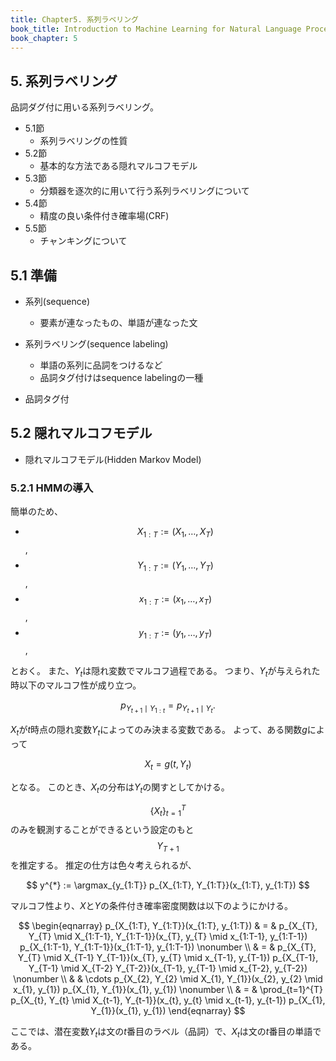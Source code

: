 ```yaml
---
title: Chapter5. 系列ラベリング
book_title: Introduction to Machine Learning for Natural Language Processing
book_chapter: 5
---
```


## 5. 系列ラベリング
品詞ダグ付に用いる系列ラベリング。

* 5.1節
    * 系列ラベリングの性質
* 5.2節
    * 基本的な方法である隠れマルコフモデル
* 5.3節
    * 分類器を逐次的に用いて行う系列ラベリングについて
* 5.4節
    * 精度の良い条件付き確率場(CRF)
* 5.5節
    * チャンキングについて

## 5.1 準備
* 系列(sequence)
    * 要素が連なったもの、単語が連なった文
* 系列ラベリング(sequence labeling)
    * 単語の系列に品詞をつけるなど
    * 品詞タグ付けはsequence labelingの一種

* 品詞タグ付

## 5.2 隠れマルコフモデル
* 隠れマルコフモデル(Hidden Markov Model)

### 5.2.1 HMMの導入
簡単のため、

* $$X_{1:T} := (X_{1}, \ldots, X_{T})$$,
* $$Y_{1:T} := (Y_{1}, \ldots, Y_{T})$$,
* $$x_{1:T} := (x_{1}, \ldots, x_{T})$$,
* $$y_{1:T} := (y_{1}, \ldots, y_{T})$$,

とおく。
また、$Y_{t}$は隠れ変数でマルコフ過程である。
つまり、$Y_{t}$が与えられた時以下のマルコフ性が成り立つ。

$$
    p_{Y_{t+1} \mid Y_{1:t}}
    =
    p_{Y_{t+1} \mid Y_{t}}.
$$

$X_{t}$が$t$時点の隠れ変数$Y_{t}$によってのみ決まる変数である。
よって、ある関数$g$によって

$$
    X_{t}
    =
    g(t, Y_{t})
$$

となる。
このとき、$X_{t}$の分布は$Y_{t}$の関すとしてかける。

$$\{X_{t}\}_{t=1}^{T}$$のみを観測することができるという設定のもと$$Y_{T+1}$$を推定する。
推定の仕方は色々考えられるが、

$$
    y^{*}
    :=
    \argmax_{y_{1:T}}
        p_{X_{1:T}, Y_{1:T}}(x_{1:T}, y_{1:T})
$$

マルコフ性より、$X$と$Y$の条件付き確率密度関数は以下のようにかける。

$$
\begin{eqnarray}
    p_{X_{1:T}, Y_{1:T}}(x_{1:T}, y_{1:T})
    & = &
        p_{X_{T}, Y_{T} \mid X_{1:T-1}, Y_{1:T-1}}(x_{T}, y_{T} \mid x_{1:T-1}, y_{1:T-1})
            p_{X_{1:T-1}, Y_{1:T-1}}(x_{1:T-1}, y_{1:T-1})
    \nonumber
    \\
    & = &
        p_{X_{T}, Y_{T} \mid X_{T-1} Y_{T-1}}(x_{T}, y_{T} \mid x_{T-1}, y_{T-1})
            p_{X_{T-1}, Y_{T-1} \mid X_{T-2} Y_{T-2}}(x_{T-1}, y_{T-1} \mid x_{T-2}, y_{T-2})
    \nonumber
    \\
    & &
        \cdots
            p_{X_{2}, Y_{2} \mid X_{1}, Y_{1}}(x_{2}, y_{2} \mid x_{1}, y_{1})
            p_{X_{1}, Y_{1}}(x_{1}, y_{1})
    \nonumber
    \\
    & = &
        \prod_{t=1}^{T} p_{X_{t}, Y_{t} \mid X_{t-1}, Y_{t-1}}(x_{t}, y_{t} \mid x_{t-1}, y_{t-1})
            p_{X_{1}, Y_{1}}(x_{1}, y_{1})
\end{eqnarray}
$$

ここでは、潜在変数$Y_{t}$は文の$t$番目のラベル（品詞）で、$X_{t}$は文の$t$番目の単語である。
